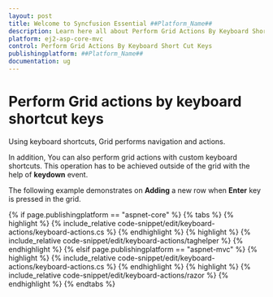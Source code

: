 ```yaml
---
layout: post
title: Welcome to Syncfusion Essential ##Platform_Name##
description: Learn here all about Perform Grid Actions By Keyboard Short Cut Keys of Syncfusion Essential ##Platform_Name## widgets based on HTML5 and jQuery.
platform: ej2-asp-core-mvc
control: Perform Grid Actions By Keyboard Short Cut Keys
publishingplatform: ##Platform_Name##
documentation: ug
---
```



# Perform Grid actions by keyboard shortcut keys

Using keyboard shortcuts, Grid performs navigation and actions.

In addition, You can also perform grid actions with custom keyboard shortcuts. This operation has to be achieved outside of the grid with the help of **keydown** event.

The following example demonstrates on **Adding** a new row when **Enter** key is pressed in the grid.

{% if page.publishingplatform == "aspnet-core" %}
{% tabs %}
{% highlight %}
{% include_relative code-snippet/edit/keyboard-actions/keyboard-actions.cs %}
{% endhighlight %}
{% highlight %}
{% include_relative code-snippet/edit/keyboard-actions/taghelper %}
{% endhighlight %}
{% elsif page.publishingplatform == "aspnet-mvc" %}
{% highlight %} {% include_relative code-snippet/edit/keyboard-actions/keyboard-actions.cs %}
{% endhighlight %}
{% highlight %}
{% include_relative code-snippet/edit/keyboard-actions/razor %}
{% endhighlight %}
{% endtabs %}


